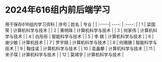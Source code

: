 # 2024年616组内前后端学习
用于保存616组内学习资料
| 序号 | 姓名 | 专业 |
| :-----| ----: | :----: |
| 1 | 梁国荣 | 计算机科学与技术 |
| 2 | 黄明珠 | 计算机科学与技术 |
| 3 | 何家伟 | 计算机科学与技术 |
| 4 | 白彤彤 | 智能科学与技术 |
| 5 | 李  赣 | 计算机科学与技术 |
| 6 | 谢少敏 | 计算机技术 |
| 7 | 罗宇翔 | 计算机科学与技术 |
| 8 | 何珊珊 | 智能科学与技术 |
| 9 | 鞠佳诺 | 计算机科学与技术 |
| 10 | 袁鑫攀 | 计算机科学与技术 |
| 11 | 宋子琛 | 计算机科学与技术 |
| 12 | 莫靖宇 | 计算机科学与技术 |
